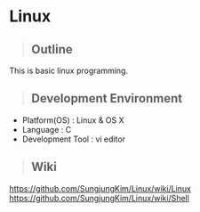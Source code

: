 # Linux
>## Outline
This is basic linux programming.
>## Development Environment
- Platform(OS) : Linux & OS X
- Language : C
- Development Tool : vi editor

>## Wiki
 https://github.com/SungjungKim/Linux/wiki/Linux<br/>
 https://github.com/SungjungKim/Linux/wiki/Shell
